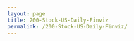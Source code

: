```yaml
---
layout: page
title: 200-Stock-US-Daily-Finviz
permalink: /200-Stock-US-Daily-Finviz/
---
```


<div id="output"></div>
<!-- Load Babel -->
<script src="https://unpkg.com/babel-standalone@6/babel.min.js"></script>

<!-- Your custom script here -->
<script type="text/babel">

	var list = ["AAL","AAPL","ACB","ADBE","AKAM","AMD","AMT","AMZN","APPS","ATVI","BA","BABA","BAC","BBY","BIDU","BIGC","BILL","BYND","C","CAT","CCL","CHWY","CLDR","CMCSA","COST","CRM","CRWD","CSCO","CTXS","DAL","DDOG","DELL","DG","DIA","DIS","DJX","DLTR","DOCU","EA","EBAY","ETSY","F","FB","FDX","FNGO","FSLR","FSLY","GE","GILD","GLD","GM","GOOGL","GPS","GS","HAS","HD","HON","IGV","INTC","IWM","JCPNQ","JD","JNJ","JPM","KIRK","KMX","LKNCY","LMT","LULU","LVGO","LYFT","MA","MCD","MDB","MDT","MGM","MMM","MRK","MSFT","MU","NET","NFLX","NIO","NKE","NKLA","NOW","NVDA","OKTA","ORCL","OSTK","OXY","PAYC","PAYX","PDD","PENN","PEP","PFE","PINS","PM","PODD","PTON","PYPL","QCOM","QQQ","RCL","REGN","RKT","ROKU","RTX","SAP","SBUX","SE","SHOP","SLV","SMAR","SNAP","SNPS","SPCE","SPLK","SPOT","SPX","SPXL","SPY","SQ","STM","SWKS","T","TCOM","TEAM","TECL","TGT","TIF","TLT","TM","TMUS","TNA","TQQQ","TSCO","TSLA","TSM","TTD","TTM","TWLO","TWTR","UAA","UAL","UBER","UCO","ULTA","UNH","UPS","V","VIX","VMW","VRM","VRSN","W","WDAY","WDC","WHR","WIX","WM","WMT","WORK","XLF","XLK","XOM","Z","ZEN","ZM"]
var i;

var text = ""

for (i = 0; i < list.length; i++) {
    text +=   `<a href="https://finviz.com/quote.ashx?t=${list[i]}" target="_blank"> <img src="https://finviz.com/chart.ashx?t=${list[i]}&ty=c&ta=1&p=d&s=l" class="padding"></a>
    
    `
  
}


document.getElementById('output').innerHTML = text;
</script>

<style type="text/css">
			#output {
			margin: 0 auto;
			/*width: 80%;*/
			/*text-align: center;*/
		}
  .padding {
  	padding: 20px;
  }
</style>





